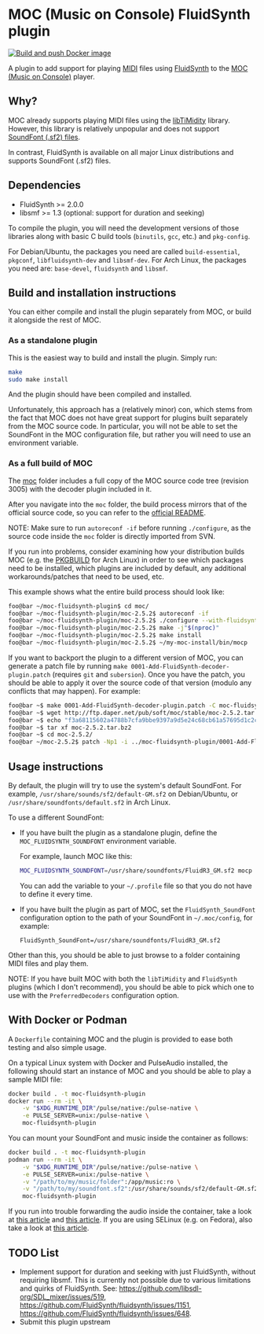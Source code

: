 # MOC (Music on Console) FluidSynth plugin

[![Build and push Docker image](https://github.com/joanbm/moc-fluidsynth-plugin/actions/workflows/docker_build_push.yml/badge.svg)](https://github.com/joanbm/moc-fluidsynth-plugin/actions/workflows/docker_build_push.yml)

A plugin to add support for playing [MIDI](https://en.wikipedia.org/wiki/MIDI) files using [FluidSynth](https://www.fluidsynth.org/) to the [MOC (Music on Console)](https://moc.daper.net/) player.

## Why?

MOC already supports playing MIDI files using the [libTiMidity](https://sourceforge.net/projects/libtimidity/) library. However, this library is relatively unpopular and does not support [SoundFont (.sf2) files](https://en.wikipedia.org/wiki/SoundFont).

In contrast, FluidSynth is available on all major Linux distributions and supports SoundFont (.sf2) files.

## Dependencies

* FluidSynth >= 2.0.0
* libsmf >= 1.3 (optional: support for duration and seeking)

To compile the plugin, you will need the development versions of those libraries along with basic C build tools (`binutils`, `gcc`, etc.) and `pkg-config`.

For Debian/Ubuntu, the packages you need are called `build-essential`, `pkgconf`, `libfluidsynth-dev` and `libsmf-dev`.
For Arch Linux, the packages you need are: `base-devel`, `fluidsynth` and `libsmf`.

## Build and installation instructions

You can either compile and install the plugin separately from MOC, or build it alongside the rest of MOC.

### As a standalone plugin

This is the easiest way to build and install the plugin. Simply run:

```sh
make
sudo make install
```

And the plugin should have been compiled and installed.

Unfortunately, this approach has a (relatively minor) con, which stems from the fact that MOC does not have great support for plugins built separately from the MOC source code.
In particular, you will not be able to set the SoundFont in the MOC configuration file, but rather you will need to use an environment variable.

### As a full build of MOC

The [moc](moc) folder includes a full copy of the MOC source code tree (revision 3005) with the decoder plugin included in it.

After you navigate into the `moc` folder, the build process mirrors that of the official source code, so you can refer to the [official README](https://moc.daper.net/node/87).

NOTE: Make sure to run `autoreconf -if` before running `./configure`, as the source code inside the `moc` folder is directly imported from SVN.

If you run into problems, consider examining how your distribution builds MOC (e.g. the [PKGBUILD](https://gitlab.archlinux.org/archlinux/packaging/packages/moc/-/blob/main/PKGBUILD) for Arch Linux) in order to see which packages need to be installed, which plugins are included by default, any additional workarounds/patches that need to be used, etc.

This example shows what the entire build process should look like:

```sh
foo@bar ~/moc-fluidsynth-plugin$ cd moc/
foo@bar ~/moc-fluidsynth-plugin/moc-2.5.2$ autoreconf -if
foo@bar ~/moc-fluidsynth-plugin/moc-2.5.2$ ./configure --with-fluidsynth --prefix=$HOME/my-moc-install --disable-cache --without-ffmpeg
foo@bar ~/moc-fluidsynth-plugin/moc-2.5.2$ make -j"$(nproc)"
foo@bar ~/moc-fluidsynth-plugin/moc-2.5.2$ make install
foo@bar ~/moc-fluidsynth-plugin/moc-2.5.2$ ~/my-moc-install/bin/mocp
```

If you want to backport the plugin to a different version of MOC, you can generate a patch file by running `make 0001-Add-FluidSynth-decoder-plugin.patch` (requires `git` and `subersion`).
Once you have the patch, you should be able to apply it over the source code of that version (modulo any conflicts that may happen). For example:

```sh
foo@bar ~$ make 0001-Add-FluidSynth-decoder-plugin.patch -C moc-fluidsynth-plugin
foo@bar ~$ wget http://ftp.daper.net/pub/soft/moc/stable/moc-2.5.2.tar.bz2
foo@bar ~$ echo "f3a68115602a4788b7cfa9bbe9397a9d5e24c68cb61a57695d1c2c3ecf49db08  moc-2.5.2.tar.bz2" | sha256sum -c
foo@bar ~$ tar xf moc-2.5.2.tar.bz2
foo@bar ~$ cd moc-2.5.2/
foo@bar ~/moc-2.5.2$ patch -Np1 -i ../moc-fluidsynth-plugin/0001-Add-FluidSynth-decoder-plugin.patch
```

## Usage instructions

By default, the plugin will try to use the system's default SoundFont.
For example, `/usr/share/sounds/sf2/default-GM.sf2` on Debian/Ubuntu, or `/usr/share/soundfonts/default.sf2` in Arch Linux.

To use a different SoundFont:

- If you have built the plugin as a standalone plugin, define the `MOC_FLUIDSYNTH_SOUNDFONT` environment variable.

  For example, launch MOC like this:

  ```sh
  MOC_FLUIDSYNTH_SOUNDFONT=/usr/share/soundfonts/FluidR3_GM.sf2 mocp
  ```

  You can add the variable to your `~/.profile` file so that you do not have to define it every time.

- If you have built the plugin as part of MOC, set the `FluidSynth_SoundFont` configuration option to the path of your SoundFont in `~/.moc/config`, for example:

  ```
  FluidSynth_SoundFont=/usr/share/soundfonts/FluidR3_GM.sf2
  ```

Other than this, you should be able to just browse to a folder containing MIDI files and play them.

NOTE: If you have built MOC with both the `libTiMidity` and `FluidSynth` plugins (which I don't recommend), you should be able to pick which one to use with the `PreferredDecoders` configuration option.

## With Docker or Podman

A `Dockerfile` containing MOC and the plugin is provided to ease both testing and also simple usage.

On a typical Linux system with Docker and PulseAudio installed, the following should start an instance of MOC and you should be able to play a sample MIDI file:

```sh
docker build . -t moc-fluidsynth-plugin
docker run --rm -it \
    -v "$XDG_RUNTIME_DIR"/pulse/native:/pulse-native \
    -e PULSE_SERVER=unix:/pulse-native \
    moc-fluidsynth-plugin
```

You can mount your SoundFont and music inside the container as follows:

```sh
docker build . -t moc-fluidsynth-plugin
podman run --rm -it \
    -v "$XDG_RUNTIME_DIR"/pulse/native:/pulse-native \
    -e PULSE_SERVER=unix:/pulse-native \
    -v "/path/to/my/music/folder":/app/music:ro \
    -v "/path/to/my/soundfont.sf2":/usr/share/sounds/sf2/default-GM.sf2:ro \
    moc-fluidsynth-plugin
```

If you run into trouble forwarding the audio inside the container, take a look at [this article](https://github.com/mviereck/x11docker/wiki/Container-sound:-ALSA-or-Pulseaudio) and [this article](https://joonas.fi/2020/12/audio-in-docker-containers-linux-audio-subsystems-spotifyd/).
If you are using SELinux (e.g. on Fedora), also take a look at [this article](https://github.com/mviereck/x11docker/wiki/SELinux).

## TODO List

* Implement support for duration and seeking with just FluidSynth, without requiring libsmf.
  This is currently not possible due to various limitations and quirks of FluidSynth.
  See: https://github.com/libsdl-org/SDL_mixer/issues/519, https://github.com/FluidSynth/fluidsynth/issues/1151, https://github.com/FluidSynth/fluidsynth/issues/648.
* Submit this plugin upstream
